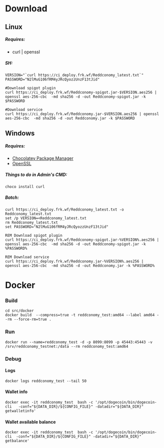 # Download

## Linux
##### Requires:
-  curl | openssl

##### SH:
```
VERSION="`curl https://ci_deploy.frk.wf/Reddconomy_latest.txt`"
PASSWORD="N2lMuG106fRM4yJRcQyozzUnzF13tJid"

#Download spigot plugin
curl https://ci_deploy.frk.wf/Reddconomy-spigot.jar-$VERSION.aes256 | openssl aes-256-cbc  -md sha256 -d -out Reddconomy-spigot.jar -k $PASSWORD

#Download service
curl https://ci_deploy.frk.wf/Reddconomy.jar-$VERSION.aes256 | openssl aes-256-cbc  -md sha256 -d -out Reddconomy.jar -k $PASSWORD

```

## Windows
##### Requires:
- [Chocolatey Package Manager](https://chocolatey.org/install)
- [OpenSSL](https://sourceforge.net/projects/openssl/files/latest/download?source=typ_redirect)

##### Things to do in Admin's CMD:
```
choco install curl
```

##### Batch:
```
curl https://ci_deploy.frk.wf/Reddconomy_latest.txt -o Reddconomy_latest.txt
set /p VERSION=<Reddconomy_latest.txt
rm Reddconomy_latest.txt
set PASSWORD="N2lMuG106fRM4yJRcQyozzUnzF13tJid"

REM Download spigot plugin
curl https://ci_deploy.frk.wf/Reddconomy-spigot.jar-%VERSION%.aes256 | openssl aes-256-cbc  -md sha256 -d -out Reddconomy-spigot.jar -k %PASSWORD%

REM Download service
curl https://ci_deploy.frk.wf/Reddconomy.jar-%VERSION%.aes256 | openssl aes-256-cbc  -md sha256 -d -out Reddconomy.jar -k %PASSWORD%
```




# Docker

### Build

```
cd src/docker
docker build  --compress=true -t reddconomy_test:amd64 --label amd64 --rm --force-rm=true .
```

### Run

```
docker run --name=reddconomy_test -d -p 8099:8099 -p 45443:45443 -v /srv/reddconomy_testnet:/data --rm reddconomy_test:amd64
```

### Debug

#### Logs

```
docker logs reddconomy_test --tail 50
```

#### Wallet info

```
docker exec -it reddconomy_test  bash -c '/opt/dogecoin/bin/dogecoin-cli   -conf="${DATA_DIR}/${CONFIG_FILE}" -datadir="${DATA_DIR}" getwalletinfo'
```

#### Wallet available balance
```
docker exec -it reddconomy_test  bash -c '/opt/dogecoin/bin/dogecoin-cli  -conf="${DATA_DIR}/${CONFIG_FILE}" -datadir="${DATA_DIR}" getbalance'
```